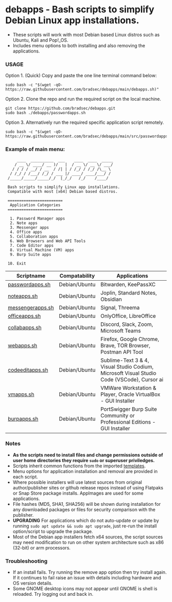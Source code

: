 
# debapps - Bash scripts to simplify Debian Linux app installations.

- These scripts will work with most Debian based Linux distros such as Ubuntu, Kali and Pop!_OS.
- Includes menu options to both installing and also removing the applications.

### USAGE
Option 1. (Quick) Copy and paste the one line terminal command below:
```
sudo bash -c "$(wget -qO- https://raw.githubusercontent.com/bradsec/debapps/main/debapps.sh)"
```
Option 2. Clone the repo and run the required script on the local machine.
```terminal
git clone https://github.com/bradsec/debapps.git
sudo bash ./debapps/passwordapps.sh
```
Option 3. Alternatively run the required specific application script remotely. 
```
sudo bash -c "$(wget -qO- https://raw.githubusercontent.com/bradsec/debapps/main/src/passwordapps.sh)"
```

### Example of main menu:
```terminal
     ____  __________  ___    ____  ____  _____
    / __ \/ ____/ __ )/   |  / __ \/ __ \/ ___/
   / / / / __/ / __  / /| | / /_/ / /_/ /\__ \ 
  / /_/ / /___/ /_/ / ___ |/ ____/ ____/___/ / 
 /_____/_____/_____/_/  |_/_/   /_/    /____/  

 Bash scripts to simplify Linux app installations.
 Compatible with most [x64] Debian based distros.

 ========================
  Application Categories 
 ========================

  1. Password Manager apps
  2. Note apps
  3. Messenger apps
  4. Office apps
  5. Collaboration apps
  6. Web Browsers and Web API Tools
  7. Code Editor apps
  8. Virtual Machine (VM) apps
  9. Burp Suite apps

 10. Exit

```

Scriptname | Compatability | Applications
---|---|---
<a href="https://github.com/bradsec/debapps/tree/main/src/passwordapps.sh" target="_blank">passwordapps.sh</a> | Debian/Ubuntu | Bitwarden, KeePassXC |
<a href="https://github.com/bradsec/debapps/tree/main/src/noteapps.sh" target="_blank">noteapps.sh</a> | Debian/Ubuntu | Joplin, Standard Notes, Obsidian |
<a href="https://github.com/bradsec/debapps/tree/main/src/messengerapps.sh" target="_blank">messengerapps.sh</a> | Debian/Ubuntu | Signal, Threema
<a href="https://github.com/bradsec/debapps/tree/main/src/officeapps.sh" target="_blank">officeapps.sh</a> | Debian/Ubuntu | OnlyOffice, LibreOffice
<a href="https://github.com/bradsec/debapps/tree/main/src/collabapps.sh" target="_blank">collabapps.sh</a> | Debian/Ubuntu | Discord, Slack, Zoom, Microsoft Teams
<a href="https://github.com/bradsec/debapps/tree/main/src/webapps.sh" target="_blank">webapps.sh</a> | Debian/Ubuntu | Firefox, Google Chrome, Brave, TOR Browser, Postman API Tool
<a href="https://github.com/bradsec/debapps/tree/main/src/codeeditapps.sh" target="_blank">codeeditapps.sh</a> | Debian/Ubuntu | Sublime-Text 3 & 4, Visual Studio Codium, Microsoft Visual Studio Code (VSCode), Cursor ai
<a href="https://github.com/bradsec/debapps/tree/main/src/vmapps.sh" target="_blank">vmapps.sh</a> | Debian/Ubuntu | VMWare Workstation & Player, Oracle VirtualBox - GUI Installer
<a href="https://github.com/bradsec/debapps/tree/main/src/burpapps.sh" target="_blank">burpapps.sh</a> | Debian/Ubuntu | PortSwigger Burp Suite Community or Professional Editions - GUI Installer

### Notes
* **As the scripts need to install files and change permissions outside of user home directories they require `sudo` or superuser priviledges.**
* Scripts inherit common functions from the imported <a href="https://github.com/bradsec/debapps/tree/main/src/templates" target="_blank">templates</a>.
* Menu options for application installation and removal are provided in each script.  
* Where possible installers will use latest sources from original author/publisher sites or github release repos instead of using Flatpaks or Snap Store package installs. AppImages are used for some applications.  
* File hashes (MD5, SHA1, SHA256) will be shown during installation for any downloaded packages or files for security comparison with the publisher.
* **UPGRADING** For applications which do not auto-update or update by running `sudo apt update && sudo apt upgrade`, just re-run the install option/script to upgrade the package.
* Most of the Debian app installers fetch x64 sources, the script sources may need modification to run on other system architecture such as x86 (32-bit) or arm processors.

### Troubleshooting 

- If an install fails. Try running the remove app option then try install again. If it continues to fail raise an issue with details including hardware and OS version details.
- Some GNOME desktop icons may not appear until GNOME is shell is reloaded. Try logging out and back in.




